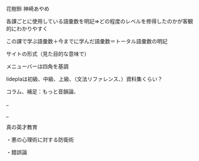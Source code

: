 花樹鈴
神崎あやめ


各課ごとに使用している語彙数を明記⇒どの程度のレベルを修得したのかが客観的にわかりやすく

この課で学ぶ語彙数＋今までに学んだ語彙数＝トータル語彙数の明記

サイトの形式（見た目的な意味で）

メニューバーは四角を基調

lideplaは初級、中級、上級、（文法リファレンス、）資料集くらい？

コラム、補足：もっと音韻論、

_

_

真の英才教育

・悪の心理術に対する防衛術

・錯誤論
